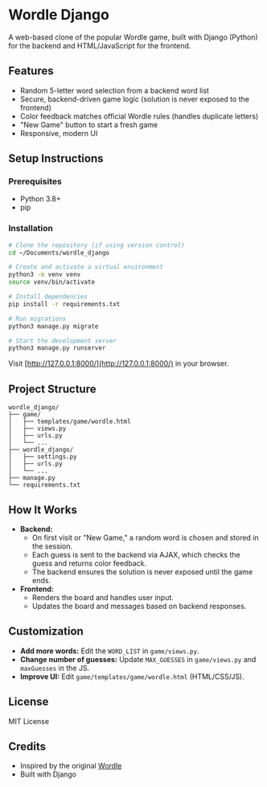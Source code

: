 # Wordle Django

A web-based clone of the popular Wordle game, built with Django (Python) for the backend and HTML/JavaScript for the frontend.

## Features
- Random 5-letter word selection from a backend word list
- Secure, backend-driven game logic (solution is never exposed to the frontend)
- Color feedback matches official Wordle rules (handles duplicate letters)
- "New Game" button to start a fresh game
- Responsive, modern UI

## Setup Instructions

### Prerequisites
- Python 3.8+
- pip

### Installation
```bash
# Clone the repository (if using version control)
cd ~/Documents/wordle_django

# Create and activate a virtual environment
python3 -m venv venv
source venv/bin/activate

# Install dependencies
pip install -r requirements.txt

# Run migrations
python3 manage.py migrate

# Start the development server
python3 manage.py runserver
```
Visit [http://127.0.0.1:8000/](http://127.0.0.1:8000/) in your browser.

## Project Structure
```
wordle_django/
├── game/
│   ├── templates/game/wordle.html
│   ├── views.py
│   ├── urls.py
│   └── ...
├── wordle_django/
│   ├── settings.py
│   ├── urls.py
│   └── ...
├── manage.py
└── requirements.txt
```

## How It Works
- **Backend:**
  - On first visit or "New Game," a random word is chosen and stored in the session.
  - Each guess is sent to the backend via AJAX, which checks the guess and returns color feedback.
  - The backend ensures the solution is never exposed until the game ends.
- **Frontend:**
  - Renders the board and handles user input.
  - Updates the board and messages based on backend responses.

## Customization
- **Add more words:**  Edit the `WORD_LIST` in `game/views.py`.
- **Change number of guesses:**  Update `MAX_GUESSES` in `game/views.py` and `maxGuesses` in the JS.
- **Improve UI:**  Edit `game/templates/game/wordle.html` (HTML/CSS/JS).

## License
MIT License

## Credits
- Inspired by the original [Wordle](https://www.nytimes.com/games/wordle/index.html)
- Built with Django 
